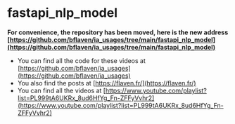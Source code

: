# fastapi_nlp_model

**For convenience, the repository has been moved, here is the new address
[https://github.com/bflaven/ia_usages/tree/main/fastapi_nlp_model](https://github.com/bflaven/ia_usages/tree/main/fastapi_nlp_model)**


- You can find all the code for these videos at [https://github.com/bflaven/ia_usages](https://github.com/bflaven/ia_usages)
- You also find the posts at [https://flaven.fr/](https://flaven.fr/)
- You can find all the videos at [https://www.youtube.com/playlist?list=PL999tA6UKRx_8ud6HfYg_Fn-ZFFyVvhr2](https://www.youtube.com/playlist?list=PL999tA6UKRx_8ud6HfYg_Fn-ZFFyVvhr2)



